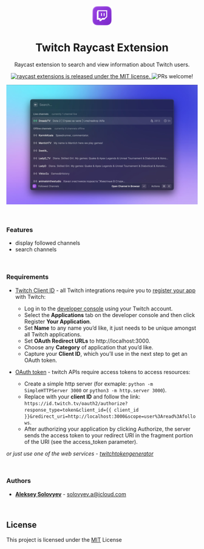 <div align="center">
  <img src="./assets/extension-icon.png?raw=true" width="50" alt="Twitch Raycast Extension"/>
  <h1>Twitch Raycast Extension</h1>
  <p>Raycast extension to search and view information about Twitch users.</p>

  <p>
    <a href="https://github.com/raycast/extensions/blob/master/LICENSE">
      <img src="https://img.shields.io/badge/license-MIT-blue.svg" alt="raycast extensions is released under the MIT license." />
    </a>
    <img src="https://img.shields.io/badge/PRs-welcome-brightgreen.svg" alt="PRs welcome!" />
  </p>
</div>

![Twitch Raycast Extension](./assets/preview.jpg)

<br />


### Features

- display followed channels
- search channels

<br />


### Requirements

- [Twitch Client ID](https://dev.twitch.tv/docs/api/get-started#register-an-application) - all Twitch integrations require you to [register your app](https://dev.twitch.tv/docs/authentication/register-app) with Twitch:
  - Log in to the [developer console](https://dev.twitch.tv/console) using your Twitch account.
  - Select the **Applications** tab on the developer console and then click Register **Your Application**.
  - Set **Name** to any name you’d like, it just needs to be unique amongst all Twitch applications.
  - Set **OAuth Redirect URLs** to http://localhost:3000.
  - Choose any **Category** of application that you’d like.
  - Capture your **Client ID**, which you’ll use in the next step to get an OAuth token.

- [OAuth token](https://dev.twitch.tv/docs/authentication/getting-tokens-oauth) - twitch APIs require access tokens to access resources:
  - Create a simple http server (for exmaple: `python -m SimpleHTTPServer 3000` or `python3 -m http.server 3000`).
  - Replace with your **client ID** and follow the link: `https://id.twitch.tv/oauth2/authorize?response_type=token&client_id={{ client_id }}&redirect_uri=http://localhost:3000&scope=user%3Aread%3Afollows`.
  - After authorizing your application by clicking Authorize, the server sends the access token to your redirect URI in the fragment portion of the URI (see the access_token parameter).

*or just use one of the web services - [twitchtokengenerator](https://twitchtokengenerator.com)*

<br />


### Authors
* **[Aleksey Solovyev](https://github.com/alsolovyev)** - [solovyev.a@icloud.com](mailto:solovyev.a@icloud.com)

<br/>


## License
This project is licensed under the [MIT](https://github.com/raycast/extensions/blob/master/LICENSE) License
